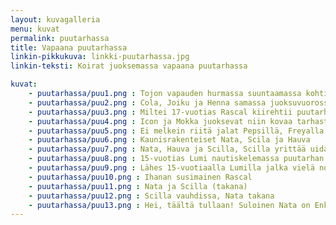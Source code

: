 ```yaml
---
layout: kuvagalleria
menu: kuvat
permalink: puutarhassa
title: Vapaana puutarhassa
linkin-pikkukuva: linkki-puutarhassa.jpg
linkin-teksti: Koirat juoksemassa vapaana puutarhassa

kuvat:
    - puutarhassa/puu1.png : Tojon vapauden hurmassa suuntaamassa kohti puutarhaa
    - puutarhassa/puu2.png : Cola, Joiku ja Henna samassa juoksuvuorossa Tojonin kanssa; suunta on sama vapaana puutarhaan
    - puutarhassa/puu3.png : Miltei 17-vuotias Rascal kiirehtii puutarhaan
    - puutarhassa/puu4.png : Icon ja Mokka juoksevat niin kovaa tarhasta puutarhaan, etteivät tahdo jalat ehtiä maassa käydä
    - puutarhassa/puu5.png : Ei melkein riitä jalat Pepsillä, Freyalla eikä Jadellakaan
    - puutarhassa/puu6.png : Kaunisrakenteiset Nata, Scila ja Hauva
    - puutarhassa/puu7.png : Nata, Hauva ja Scilla, Scilla yrittää uida vesikupissa
    - puutarhassa/puu8.png : 15-vuotias Lumi nautiskelemassa puutarhan hämyssä
    - puutarhassa/puu9.png : Lähes 15-vuotiaalla Lumilla jalka vielä nousee
    - puutarhassa/puu10.png : Ihanan susimainen Rascal
    - puutarhassa/puu11.png : Nata ja Scilla (takana)
    - puutarhassa/puu12.png : Scilla vauhdissa, Nata takana
    - puutarhassa/puu13.png : Hei, täältä tullaan! Suloinen Nata on Enkelin lapsi
---
```

